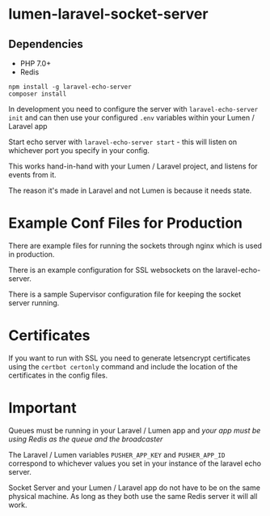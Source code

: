 # lumen-laravel-socket-server

## Dependencies

* PHP 7.0+
* Redis

```
npm install -g laravel-echo-server
composer install
```

In development you need to configure the server with
`laravel-echo-server init` and can then use your configured `.env`
variables within your Lumen / Laravel app

Start echo server with `laravel-echo-server start` - this will
listen on whichever port you specify in your config.

This works hand-in-hand with your Lumen / Laravel project, and listens
for events from it.

The reason it's made in Laravel and not Lumen is because it needs state.

# Example Conf Files for Production

There are example files for running the sockets through nginx which is
used in production.

There is an example configuration for SSL websockets on the laravel-echo-server.

There is a sample Supervisor configuration file for keeping the socket
server running.

# Certificates

If you want to run with SSL you need to generate letsencrypt certificates
using the `certbot certonly` command and include the location of the
certificates in the config files.

# Important

Queues must be running in your Laravel / Lumen app and *your app must
be using Redis as the queue _and_ the broadcaster*

The Laravel / Lumen variables `PUSHER_APP_KEY` and `PUSHER_APP_ID` correspond
to whichever values you set in your instance of the laravel echo server.

Socket Server and your Lumen / Laravel app do not have to be on the same physical
machine. As long as they both use the same Redis server it will all work.

